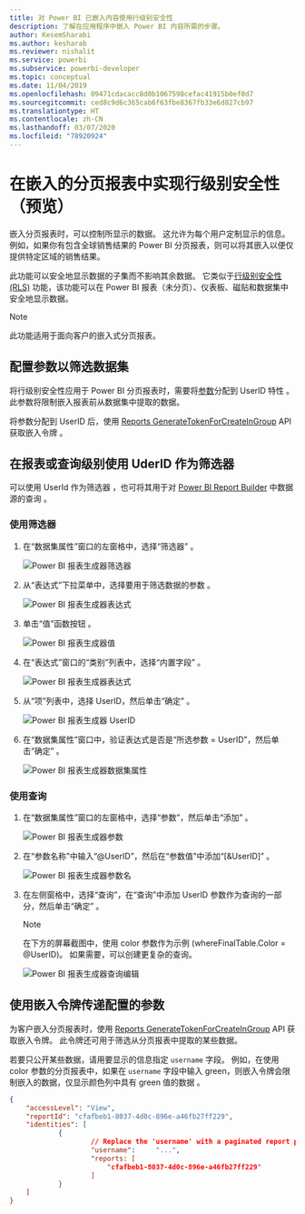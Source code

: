 ```yaml
---
title: 对 Power BI 已嵌入内容使用行级别安全性
description: 了解在应用程序中嵌入 Power BI 内容所需的步骤。
author: KesemSharabi
ms.author: kesharab
ms.reviewer: nishalit
ms.service: powerbi
ms.subservice: powerbi-developer
ms.topic: conceptual
ms.date: 11/04/2019
ms.openlocfilehash: 09471cdacacc8d0b1067598cefac41915b0ef0d7
ms.sourcegitcommit: ced8c9d6c365cab6f63fbe8367fb33e6d827cb97
ms.translationtype: HT
ms.contentlocale: zh-CN
ms.lasthandoff: 03/07/2020
ms.locfileid: "78920924"
---
```

# <a name="implementing-row-level-security-in-embedded-paginated-reports-preview"></a>在嵌入的分页报表中实现行级别安全性（预览）

嵌入分页报表时，可以控制所显示的数据。 这允许为每个用户定制显示的信息。 例如，如果你有包含全球销售结果的 Power BI 分页报表，则可以将其嵌入以便仅提供特定区域的销售结果。

此功能可以安全地显示数据的子集而不影响其余数据。 它类似于[行级别安全性 (RLS)](embedded-row-level-security.md) 功能，该功能可以在 Power BI 报表（未分页）、仪表板、磁贴和数据集中安全地显示数据。  

> [!Note]
> 此功能适用于面向客户的嵌入式分页报表。

## <a name="configuring-a-parameter-to-filter-the-dataset"></a>配置参数以筛选数据集

将行级别安全性应用于 Power BI 分页报表时，需要将[参数](../paginated-reports/report-builder-parameters.md)分配到 UserID 特性  。 此参数将限制嵌入报表前从数据集中提取的数据。

将参数分配到 UserID 后，使用 [Reports GenerateTokenForCreateInGroup](https://docs.microsoft.com/rest/api/power-bi/embedtoken/reports_generatetokenforcreateingroup) API 获取嵌入令牌  。

## <a name="use-userid-as-a-filter-at-report-or-query-level"></a>在报表或查询级别使用 UderID 作为筛选器

可以使用 UserId  作为筛选器  ，也可将其用于对 [Power BI Report Builder](../paginated-reports/report-builder-power-bi.md) 中数据源的查询  。

### <a name="using-the-filter"></a>使用筛选器

1. 在“数据集属性”窗口的左窗格中，选择“筛选器”   。

    ![Power BI 报表生成器筛选器](media/embedded-paginated-reports-secure-data/filter.png)

2. 从“表达式”下拉菜单中，选择要用于筛选数据的参数  。

     ![Power BI 报表生成器表达式](media/embedded-paginated-reports-secure-data/expression.png)

3. 单击“值”函数按钮  。 

    ![Power BI 报表生成器值](media/embedded-paginated-reports-secure-data/function.png)

4. 在“表达式”窗口的“类别”列表中，选择“内置字段”    。

    ![Power BI 报表生成器表达式](media/embedded-paginated-reports-secure-data/built-in-fields.png)

5. 从“项”列表中，选择 UserID，然后单击“确定”    。

    ![Power BI 报表生成器 UserID](media/embedded-paginated-reports-secure-data/userid.png)

6. 在“数据集属性”窗口中，验证表达式是否是“所选参数 = UserID”，然后单击“确定”    。

    ![Power BI 报表生成器数据集属性](media/embedded-paginated-reports-secure-data/verify.png)

### <a name="using-a-query"></a>使用查询

1. 在“数据集属性”窗口的左窗格中，选择“参数”，然后单击“添加”    。

    ![Power BI 报表生成器参数](media/embedded-paginated-reports-secure-data/parameters.png)

2. 在“参数名称”中输入“\@UserID”，然后在“参数值”中添加“[&UserID]”     。

    ![Power BI 报表生成器参数名](media/embedded-paginated-reports-secure-data/parameter-name.png) 

3. 在左侧窗格中，选择“查询”，在“查询”中添加 UserID 参数作为查询的一部分，然后单击“确定”    。
    > [!NOTE]
    > 在下方的屏幕截图中，使用 color 参数作为示例 (whereFinalTable.Color = @UserID)。 如果需要，可以创建更复杂的查询。

    ![Power BI 报表生成器查询编辑](media/embedded-paginated-reports-secure-data/query-edit.png)

## <a name="passing-the-configured-parameter-using-the-embed-token"></a>使用嵌入令牌传递配置的参数

为客户嵌入分页报表时，使用 [Reports GenerateTokenForCreateInGroup](https://docs.microsoft.com/rest/api/power-bi/embedtoken/reports_generatetokenforcreateingroup) API 获取嵌入令牌。 此令牌还可用于筛选从分页报表中提取的某些数据。

若要只公开某些数据，请用要显示的信息指定 `username` 字段。 例如，在使用 color 参数的分页报表中，如果在 `username` 字段中输入 green，则嵌入令牌会限制嵌入的数据，仅显示颜色列中具有 green 值的数据   。

```JSON
{
    "accessLevel": "View",
    "reportId": "cfafbeb1-8037-4d0c-896e-a46fb27ff229",
    "identities": [
            {
                    // Replace the 'username' with a paginated report parameter
                    "username":     "...",
                    "reports: [
                        "cfafbeb1-8037-4d0c-896e-a46fb27ff229"
                    ]
            }
    ]
}
```
